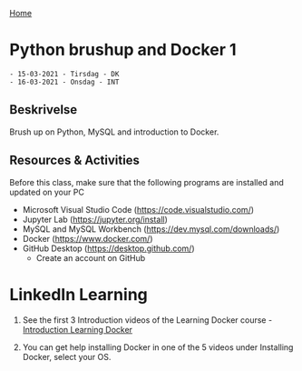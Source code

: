 [Home](modul-4-2.md)
# Python brushup and Docker 1
    - 15-03-2021 - Tirsdag - DK
    - 16-03-2021 - Onsdag - INT

## Beskrivelse
Brush up on Python, MySQL and introduction to Docker.

## Resources & Activities
Before this class, make sure that the following programs are installed and updated on your PC

- Microsoft Visual Studio Code (https://code.visualstudio.com/)
- Jupyter Lab (https://jupyter.org/install)
- MySQL and MySQL Workbench (https://dev.mysql.com/downloads/)
- Docker (https://www.docker.com/)
- GitHub Desktop (https://desktop.github.com/)
  - Create an account on GitHub

# LinkedIn Learning
1. See the first 3 Introduction videos of the Learning Docker course - [Introduction Learning Docker](https://www.linkedin.com/learning-login/share?account=36836804&forceAccount=false&redirect=https%3A%2F%2Fwww.linkedin.com%2Flearning%2Flearning-docker-2018%3Ftrk%3Dshare_ent_url%26shareId%3DrWgBXOIoRxWv%252FmYNrcDLig%253D%253D)

2. You can get help installing Docker in one of the 5 videos under Installing Docker, select your OS.
